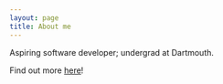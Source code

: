 ```yaml
---
layout: page
title: About me
---
```


Aspiring software developer; undergrad at Dartmouth.

Find out more [here](http://ahsanazim.me)!
